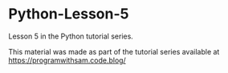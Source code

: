 # Python-Lesson-5
Lesson 5 in the Python tutorial series.

This material was made as part of the tutorial series available at https://programwithsam.code.blog/
